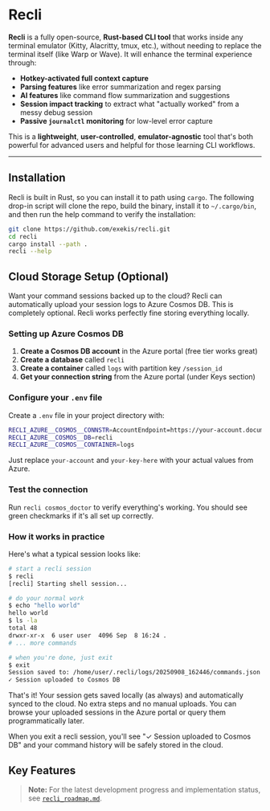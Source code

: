 # Recli

**Recli** is a fully open-source, **Rust-based CLI tool** that works inside any terminal emulator (Kitty, Alacritty, tmux, etc.), without needing to replace the terminal itself (like Warp or Wave). It will enhance the terminal experience through:

* **Hotkey-activated full context capture**
* **Parsing features** like error summarization and regex parsing
* **AI features** like command flow summarization and suggestions
* **Session impact tracking** to extract what "actually worked" from a messy debug session
* **Passive `journalctl` monitoring** for low-level error capture

This is a **lightweight**, **user-controlled**, **emulator-agnostic** tool that's both powerful for advanced users and helpful for those learning CLI workflows.

---


## Installation
Recli is built in Rust, so you can install it to path using `cargo`. The following drop-in script will clone the repo, build the binary, install it to `~/.cargo/bin`, and then run the help command to verify the installation:

```bash
git clone https://github.com/exekis/recli.git
cd recli
cargo install --path .
recli --help
```

## Cloud Storage Setup (Optional)

Want your command sessions backed up to the cloud? Recli can automatically upload your session logs to Azure Cosmos DB. This is completely optional. Recli works perfectly fine storing everything locally.

### Setting up Azure Cosmos DB

1. **Create a Cosmos DB account** in the Azure portal (free tier works great)
2. **Create a database** called `recli` 
3. **Create a container** called `logs` with partition key `/session_id`
4. **Get your connection string** from the Azure portal (under Keys section)

### Configure your `.env` file

Create a `.env` file in your project directory with:

```bash
RECLI_AZURE__COSMOS__CONNSTR=AccountEndpoint=https://your-account.documents.azure.com:443/;AccountKey=your-key-here==;
RECLI_AZURE__COSMOS__DB=recli
RECLI_AZURE__COSMOS__CONTAINER=logs
```

Just replace `your-account` and `your-key-here` with your actual values from Azure.

### Test the connection

Run `recli cosmos_doctor` to verify everything's working. You should see green checkmarks if it's all set up correctly.

### How it works in practice

Here's what a typical session looks like:

```bash
# start a recli session
$ recli 
[recli] Starting shell session...

# do your normal work
$ echo "hello world"
hello world
$ ls -la
total 48
drwxr-xr-x  6 user user  4096 Sep  8 16:24 .
# ... more commands

# when you're done, just exit
$ exit
Session saved to: /home/user/.recli/logs/20250908_162446/commands.json
✓ Session uploaded to Cosmos DB
```

That's it! Your session gets saved locally (as always) and automatically synced to the cloud. No extra steps and no manual uploads. You can browse your uploaded sessions in the Azure portal or query them programmatically later.

When you exit a recli session, you'll see "✓ Session uploaded to Cosmos DB" and your command history will be safely stored in the cloud.

## **Key Features**

> **Note:** For the latest development progress and implementation status, see [`recli_roadmap.md`](recli_roadmap.md).
<!-- 
### Infrastructure

* CLI interface via `clap` with subcommands (`start`, `stop`, `status`, `recent`, `clear`)
* Start/stop wrapper around a real shell (bash/zsh) using PTY
* Stream stdin/stdout to user

### Hotkey Activation

* Raw mode input handling (`Ctrl+X` etc.)
* On hotkey, pause stream and snapshot recent terminal buffer
* Resume stream after user confirmation

### Contextual Summarization (Non-AI)

* Parse command log to detect:
  * Errors (`error:`, `fatal:`, `panic`)
  * Warnings (`warning:`, `deprecated`, etc.)
  * Exit codes
* Remove noise commands (`ls`, `pwd`, etc.)
* Group related commands into "blocks"
* Display error/warning summary in terminal overlay

### Contextual Summarization (AI)

* Format cleaned context into structured prompt
* Send to model (OpenAI API, Ollama, etc.)
* Display AI-suggested explanation + command flow
* Add "Inject" button to run suggested fix

### Command Impact Tracker

* Log each command + cwd + timestamp + exit code
* Detect net-neutral sequences (e.g., enable + disable)
* Track actual file changes, service state changes
* Export only effective commands to `.sh` or `.md`

### Regex Tooling

* Let user select sample filenames or text
* Generate regex pattern using static rules or ML
* Test pattern locally on buffer
* Show match/highlight results

### Reproducible Script Exporter

* Export command flow into `.sh` script
* Add optional inline comments via AI
* Export markdown version for docs/wiki

### Journalctl Integration

* Background thread monitors `journalctl -f --priority=3`
* Tag log events with timestamps
* Align log messages with command timeline
* Show relevant kernel/service logs in summary
 -->
